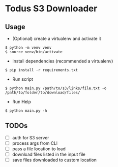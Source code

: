 # Todus S3 Downloader

## Usage
- (Optional) create a virtualenv and activate it
```
$ python -m venv venv
$ source venv/bin/activate
```

- Install dependencies (recommended a virtualenv)
```
$ pip install -r requirements.txt
```

- Run script
```
$ python main.py /path/to/s3/links/file.txt -o /path/to/folder/to/download/files/
```
- Run Help
```
$ python main.py -h
```


## TODOs
- [ ] auth for S3 server
- [ ] process args from CLI
- [ ] pass a file location to load
- [ ] download files listed in the input file
- [ ] save files downloaded to custom location
